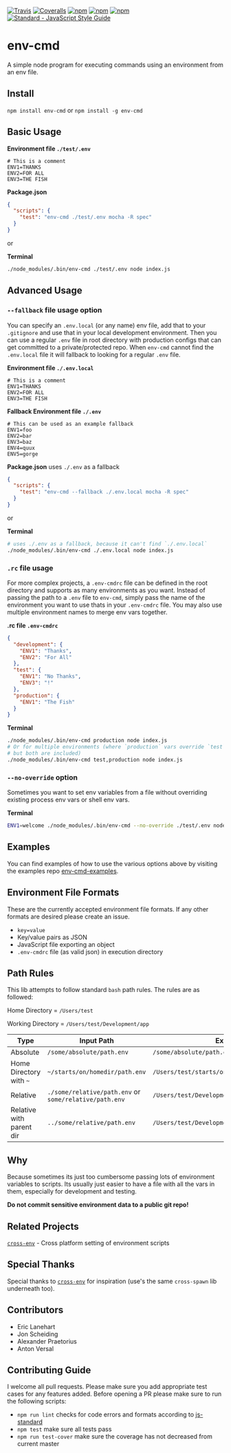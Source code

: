 [![Travis](https://img.shields.io/travis/toddbluhm/env-cmd.svg)](https://travis-ci.org/toddbluhm/env-cmd)
[![Coveralls](https://img.shields.io/coveralls/toddbluhm/env-cmd.svg)](https://coveralls.io/github/toddbluhm/env-cmd)
[![npm](https://img.shields.io/npm/v/env-cmd.svg?maxAge=86400)](https://www.npmjs.com/package/env-cmd)
[![npm](https://img.shields.io/npm/dm/env-cmd.svg?maxAge=86400)](https://www.npmjs.com/package/env-cmd)
[![npm](https://img.shields.io/npm/l/env-cmd.svg?maxAge=2592000)](https://www.npmjs.com/package/env-cmd)
[![Standard - JavaScript Style Guide](https://img.shields.io/badge/code%20style-standard-brightgreen.svg)](http://standardjs.com/)

# env-cmd
A simple node program for executing commands using an environment from an env file.

## Install
`npm install env-cmd` or `npm install -g env-cmd`

## Basic Usage

**Environment file `./test/.env`**
```
# This is a comment
ENV1=THANKS
ENV2=FOR ALL
ENV3=THE FISH
```

**Package.json**
```json
{
  "scripts": {
    "test": "env-cmd ./test/.env mocha -R spec"
  }
}
```
or

**Terminal**
```sh
./node_modules/.bin/env-cmd ./test/.env node index.js
```

## Advanced Usage

### `--fallback` file usage option

You can specify an `.env.local` (or any name) env file, add that to your `.gitignore` and use that
in your local development environment. Then you can use a regular `.env` file in root directory
with production configs that can get committed to a private/protected repo. When `env-cmd` cannot
find the `.env.local` file it will fallback to looking for a regular `.env` file.

**Environment file `./.env.local`**
```
# This is a comment
ENV1=THANKS
ENV2=FOR ALL
ENV3=THE FISH
```
**Fallback Environment file `./.env`**
```
# This can be used as an example fallback
ENV1=foo
ENV2=bar
ENV3=baz
ENV4=quux
ENV5=gorge
```

**Package.json**
uses `./.env` as a fallback
```json
{
  "scripts": {
    "test": "env-cmd --fallback ./.env.local mocha -R spec"
  }
}
```
or

**Terminal**
```sh
# uses ./.env as a fallback, because it can't find `./.env.local`
./node_modules/.bin/env-cmd ./.env.local node index.js
```

### `.rc` file usage

For more complex projects, a `.env-cmdrc` file can be defined in the root directory and supports
as many environments as you want. Instead of passing the path to a `.env` file to `env-cmd`, simply
pass the name of the environment you want to use thats in your `.env-cmdrc` file. You may also use
multiple environment names to merge env vars together.

**.rc file `.env-cmdrc`**

```json
{
  "development": {
    "ENV1": "Thanks",
    "ENV2": "For All"
  },
  "test": {
    "ENV1": "No Thanks",
    "ENV3": "!"
  },
  "production": {
    "ENV1": "The Fish"
  }
}
```

**Terminal**
```sh
./node_modules/.bin/env-cmd production node index.js
# Or for multiple environments (where `production` vars override `test` vars,
# but both are included)
./node_modules/.bin/env-cmd test,production node index.js
```

### `--no-override` option

Sometimes you want to set env variables from a file without overriding existing process env vars or shell env vars.

**Terminal**
```sh
ENV1=welcome ./node_modules/.bin/env-cmd --no-override ./test/.env node index.js
```

## Examples

You can find examples of how to use the various options above by visiting
the examples repo [env-cmd-examples](https://github.com/toddbluhm/env-cmd-examples).

## Environment File Formats

These are the currently accepted environment file formats. If any other formats are desired please create an issue.
- `key=value`
- Key/value pairs as JSON
- JavaScript file exporting an object
- `.env-cmdrc` file (as valid json) in execution directory

## Path Rules

This lib attempts to follow standard `bash` path rules. The rules are as followed:

Home Directory = `/Users/test`

Working Directory = `/Users/test/Development/app`

| Type | Input Path | Expanded Path |
| -- | -- | ------------- |
| Absolute | `/some/absolute/path.env` | `/some/absolute/path.env` |
| Home Directory with `~` | `~/starts/on/homedir/path.env` | `/Users/test/starts/on/homedir/path.env` |
| Relative | `./some/relative/path.env` or `some/relative/path.env` | `/Users/test/Development/app/some/relative/path.env` |
| Relative with parent dir | `../some/relative/path.env` | `/Users/test/Development/some/relative/path.env` |

## Why

Because sometimes its just too cumbersome passing lots of environment variables to scripts. Its
usually just easier to have a file with all the vars in them, especially for development and testing.

**Do not commit sensitive environment data to a public git repo!**

## Related Projects

[`cross-env`](https://github.com/kentcdodds/cross-env) - Cross platform setting of environment scripts

## Special Thanks

Special thanks to [`cross-env`](https://github.com/kentcdodds/cross-env) for inspiration (use's the
same `cross-spawn` lib underneath too).

## Contributors

- Eric Lanehart
- Jon Scheiding
- Alexander Praetorius
- Anton Versal

## Contributing Guide
I welcome all pull requests. Please make sure you add appropriate test cases for any features
added. Before opening a PR please make sure to run the following scripts:

- `npm run lint` checks for code errors and formats according to [js-standard](https://github.com/feross/standard)
- `npm test` make sure all tests pass
- `npm run test-cover` make sure the coverage has not decreased from current master
